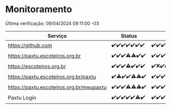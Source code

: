 # Monitoramento

Última verificação: 09/04/2024 09:11:00 -03

|Serviço|Status|Últimas 24h|
|---|---|---|
|https://github.com|<span title="2024-04-02: OK=24">✔️</span><span title="2024-04-03: OK=24">✔️</span><span title="2024-04-04: OK=24">✔️</span><span title="2024-04-05: OK=24">✔️</span><span title="2024-04-06: OK=24">✔️</span><span title="2024-04-07: OK=24">✔️</span><span title="2024-04-08: OK=12">✔️</span>|<span title="08/04/2024 09:11:00 -03 : 200">✔️</span><span title="08/04/2024 10:06:00 -03 : 200">✔️</span><span title="08/04/2024 11:06:00 -03 : 200">✔️</span><span title="08/04/2024 12:06:00 -03 : 200">✔️</span><span title="08/04/2024 13:09:00 -03 : 200">✔️</span><span title="08/04/2024 14:06:00 -03 : 200">✔️</span><span title="08/04/2024 15:09:00 -03 : 200">✔️</span><span title="08/04/2024 16:05:00 -03 : 200">✔️</span><span title="08/04/2024 17:07:00 -03 : 200">✔️</span><span title="08/04/2024 18:04:00 -03 : 200">✔️</span><span title="08/04/2024 19:07:00 -03 : 200">✔️</span><span title="08/04/2024 20:06:00 -03 : 200">✔️</span><span title="08/04/2024 21:30:00 -03 : 200">✔️</span><span title="08/04/2024 22:40:00 -03 : 200">✔️</span><span title="08/04/2024 23:15:00 -03 : 200">✔️</span><span title="09/04/2024 00:08:00 -03 : 200">✔️</span><span title="09/04/2024 01:09:00 -03 : 200">✔️</span><span title="09/04/2024 02:06:00 -03 : 200">✔️</span><span title="09/04/2024 03:08:00 -03 : 200">✔️</span><span title="09/04/2024 04:08:00 -03 : 200">✔️</span><span title="09/04/2024 05:08:00 -03 : 200">✔️</span><span title="09/04/2024 06:07:00 -03 : 200">✔️</span><span title="09/04/2024 07:07:00 -03 : 200">✔️</span><span title="09/04/2024 08:03:00 -03 : 200">✔️</span><span title="09/04/2024 09:11:00 -03 : 200">✔️</span>|
|https://paxtu.escoteiros.org.br|<span title="2024-04-02: OK=24">✔️</span><span title="2024-04-03: OK=24">✔️</span><span title="2024-04-04: OK=24">✔️</span><span title="2024-04-05: OK=23, Falhas=1">⚠️</span><span title="2024-04-06: OK=23, Falhas=1">⚠️</span><span title="2024-04-07: OK=24">✔️</span><span title="2024-04-08: OK=12">✔️</span>|<span title="08/04/2024 09:11:00 -03 : 200">✔️</span><span title="08/04/2024 10:06:00 -03 : 200">✔️</span><span title="08/04/2024 11:06:00 -03 : 200">✔️</span><span title="08/04/2024 12:06:00 -03 : 200">✔️</span><span title="08/04/2024 13:09:00 -03 : 200">✔️</span><span title="08/04/2024 14:06:00 -03 : 200">✔️</span><span title="08/04/2024 15:09:00 -03 : 200">✔️</span><span title="08/04/2024 16:05:00 -03 : 200">✔️</span><span title="08/04/2024 17:07:00 -03 : 200">✔️</span><span title="08/04/2024 18:04:00 -03 : 200">✔️</span><span title="08/04/2024 19:07:00 -03 : 200">✔️</span><span title="08/04/2024 20:06:00 -03 : 200">✔️</span><span title="08/04/2024 21:30:00 -03 : 200">✔️</span><span title="08/04/2024 22:40:00 -03 : 200">✔️</span><span title="08/04/2024 23:15:00 -03 : 200">✔️</span><span title="09/04/2024 00:08:00 -03 : 200">✔️</span><span title="09/04/2024 01:09:00 -03 : 200">✔️</span><span title="09/04/2024 02:06:00 -03 : 200">✔️</span><span title="09/04/2024 03:08:00 -03 : 200">✔️</span><span title="09/04/2024 04:08:00 -03 : 200">✔️</span><span title="09/04/2024 05:08:00 -03 : 200">✔️</span><span title="09/04/2024 06:07:00 -03 : 200">✔️</span><span title="09/04/2024 07:07:00 -03 : 200">✔️</span><span title="09/04/2024 08:03:00 -03 : 200">✔️</span><span title="09/04/2024 09:11:00 -03 : 200">✔️</span>|
|https://escoteiros.org.br|<span title="2024-04-02: OK=24">✔️</span><span title="2024-04-03: OK=24">✔️</span><span title="2024-04-04: OK=24">✔️</span><span title="2024-04-05: OK=21, Falhas=3">⚠️</span><span title="2024-04-06: OK=24">✔️</span><span title="2024-04-07: OK=24">✔️</span><span title="2024-04-08: OK=12">✔️</span>|<span title="08/04/2024 09:11:00 -03 : 200">✔️</span><span title="08/04/2024 10:06:00 -03 : 500">❌</span><span title="08/04/2024 11:06:00 -03 : 200">✔️</span><span title="08/04/2024 12:06:00 -03 : 200">✔️</span><span title="08/04/2024 13:09:00 -03 : 200">✔️</span><span title="08/04/2024 14:06:00 -03 : 200">✔️</span><span title="08/04/2024 15:09:00 -03 : 200">✔️</span><span title="08/04/2024 16:05:00 -03 : 200">✔️</span><span title="08/04/2024 17:07:00 -03 : 200">✔️</span><span title="08/04/2024 18:04:00 -03 : 200">✔️</span><span title="08/04/2024 19:07:00 -03 : 200">✔️</span><span title="08/04/2024 20:06:00 -03 : 200">✔️</span><span title="08/04/2024 21:30:00 -03 : 200">✔️</span><span title="08/04/2024 22:40:00 -03 : 200">✔️</span><span title="08/04/2024 23:15:00 -03 : 200">✔️</span><span title="09/04/2024 00:08:00 -03 : 200">✔️</span><span title="09/04/2024 01:09:00 -03 : 200">✔️</span><span title="09/04/2024 02:06:00 -03 : 200">✔️</span><span title="09/04/2024 03:08:00 -03 : 200">✔️</span><span title="09/04/2024 04:08:00 -03 : 200">✔️</span><span title="09/04/2024 05:08:00 -03 : 200">✔️</span><span title="09/04/2024 06:07:00 -03 : 200">✔️</span><span title="09/04/2024 07:07:00 -03 : 200">✔️</span><span title="09/04/2024 08:03:00 -03 : 200">✔️</span><span title="09/04/2024 09:11:00 -03 : 200">✔️</span>|
|https://paxtu.escoteiros.org.br/paxtu|<span title="2024-04-02: OK=24">✔️</span><span title="2024-04-03: OK=23, Falhas=1">⚠️</span><span title="2024-04-04: OK=24">✔️</span><span title="2024-04-05: OK=24">✔️</span><span title="2024-04-06: OK=23, Falhas=1">⚠️</span><span title="2024-04-07: OK=23, Falhas=1">⚠️</span><span title="2024-04-08: OK=12">✔️</span>|<span title="08/04/2024 09:11:00 -03 : 200">✔️</span><span title="08/04/2024 10:06:00 -03 : 200">✔️</span><span title="08/04/2024 11:06:00 -03 : 200">✔️</span><span title="08/04/2024 12:06:00 -03 : 200">✔️</span><span title="08/04/2024 13:09:00 -03 : 200">✔️</span><span title="08/04/2024 14:06:00 -03 : 200">✔️</span><span title="08/04/2024 15:09:00 -03 : 200">✔️</span><span title="08/04/2024 16:05:00 -03 : 200">✔️</span><span title="08/04/2024 17:07:00 -03 : 200">✔️</span><span title="08/04/2024 18:05:00 -03 : 200">✔️</span><span title="08/04/2024 19:07:00 -03 : 200">✔️</span><span title="08/04/2024 20:06:00 -03 : 200">✔️</span><span title="08/04/2024 21:30:00 -03 : 200">✔️</span><span title="08/04/2024 22:40:00 -03 : 200">✔️</span><span title="08/04/2024 23:15:00 -03 : 200">✔️</span><span title="09/04/2024 00:08:00 -03 : 200">✔️</span><span title="09/04/2024 01:09:00 -03 : 200">✔️</span><span title="09/04/2024 02:06:00 -03 : 200">✔️</span><span title="09/04/2024 03:08:00 -03 : 200">✔️</span><span title="09/04/2024 04:08:00 -03 : 200">✔️</span><span title="09/04/2024 05:08:00 -03 : 200">✔️</span><span title="09/04/2024 06:07:00 -03 : 200">✔️</span><span title="09/04/2024 07:07:00 -03 : 200">✔️</span><span title="09/04/2024 08:03:00 -03 : 200">✔️</span><span title="09/04/2024 09:11:00 -03 : 200">✔️</span>|
|https://paxtu.escoteiros.org.br/meupaxtu|<span title="2024-04-02: OK=24">✔️</span><span title="2024-04-03: OK=24">✔️</span><span title="2024-04-04: OK=24">✔️</span><span title="2024-04-05: OK=23, Falhas=1">⚠️</span><span title="2024-04-06: OK=23, Falhas=1">⚠️</span><span title="2024-04-07: OK=23, Falhas=1">⚠️</span><span title="2024-04-08: OK=12">✔️</span>|<span title="08/04/2024 09:11:00 -03 : 200">✔️</span><span title="08/04/2024 10:06:00 -03 : 200">✔️</span><span title="08/04/2024 11:06:00 -03 : 200">✔️</span><span title="08/04/2024 12:06:00 -03 : 200">✔️</span><span title="08/04/2024 13:09:00 -03 : 200">✔️</span><span title="08/04/2024 14:06:00 -03 : 200">✔️</span><span title="08/04/2024 15:09:00 -03 : 200">✔️</span><span title="08/04/2024 16:05:00 -03 : 200">✔️</span><span title="08/04/2024 17:07:00 -03 : 200">✔️</span><span title="08/04/2024 18:05:00 -03 : 200">✔️</span><span title="08/04/2024 19:07:00 -03 : 200">✔️</span><span title="08/04/2024 20:06:00 -03 : 200">✔️</span><span title="08/04/2024 21:30:00 -03 : 200">✔️</span><span title="08/04/2024 22:40:00 -03 : 200">✔️</span><span title="08/04/2024 23:15:00 -03 : 200">✔️</span><span title="09/04/2024 00:08:00 -03 : 200">✔️</span><span title="09/04/2024 01:09:00 -03 : 200">✔️</span><span title="09/04/2024 02:06:00 -03 : 200">✔️</span><span title="09/04/2024 03:08:00 -03 : 200">✔️</span><span title="09/04/2024 04:08:00 -03 : 200">✔️</span><span title="09/04/2024 05:08:00 -03 : 200">✔️</span><span title="09/04/2024 06:07:00 -03 : 200">✔️</span><span title="09/04/2024 07:07:00 -03 : 200">✔️</span><span title="09/04/2024 08:03:00 -03 : 200">✔️</span><span title="09/04/2024 09:11:00 -03 : 200">✔️</span>|
|Paxtu Login|<span title="2024-04-02: OK=24">✔️</span><span title="2024-04-03: OK=24">✔️</span><span title="2024-04-04: OK=24">✔️</span><span title="2024-04-05: OK=24">✔️</span><span title="2024-04-06: OK=24">✔️</span><span title="2024-04-07: OK=23, Falhas=1">⚠️</span><span title="2024-04-08: OK=12">✔️</span>|<span title="08/04/2024 09:11:00 -03 : 200">✔️</span><span title="08/04/2024 10:06:00 -03 : 200">✔️</span><span title="08/04/2024 11:06:00 -03 : 200">✔️</span><span title="08/04/2024 12:06:00 -03 : 200">✔️</span><span title="08/04/2024 13:09:00 -03 : 200">✔️</span><span title="08/04/2024 14:06:00 -03 : 200">✔️</span><span title="08/04/2024 15:09:00 -03 : 200">✔️</span><span title="08/04/2024 16:05:00 -03 : 200">✔️</span><span title="08/04/2024 17:07:00 -03 : 200">✔️</span><span title="08/04/2024 18:05:00 -03 : 200">✔️</span><span title="08/04/2024 19:07:00 -03 : 200">✔️</span><span title="08/04/2024 20:06:00 -03 : 200">✔️</span><span title="08/04/2024 21:30:00 -03 : 200">✔️</span><span title="08/04/2024 22:40:00 -03 : 200">✔️</span><span title="08/04/2024 23:15:00 -03 : 200">✔️</span><span title="09/04/2024 00:08:00 -03 : 200">✔️</span><span title="09/04/2024 01:09:00 -03 : 200">✔️</span><span title="09/04/2024 02:06:00 -03 : 200">✔️</span><span title="09/04/2024 03:08:00 -03 : 200">✔️</span><span title="09/04/2024 04:08:00 -03 : 200">✔️</span><span title="09/04/2024 05:08:00 -03 : 200">✔️</span><span title="09/04/2024 06:07:00 -03 : 200">✔️</span><span title="09/04/2024 07:07:00 -03 : 200">✔️</span><span title="09/04/2024 08:03:00 -03 : 200">✔️</span><span title="09/04/2024 09:11:00 -03 : 200">✔️</span>|
